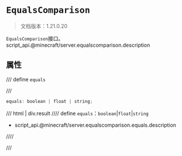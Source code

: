 # `EqualsComparison`

> 文档版本：1.21.0.20

`EqualsComparison`接口。script_api.@minecraft/server.equalscomparison.description

## 属性

/// define
`equals`


///

```js
equals: boolean | float | string;
```

/// html | div.result
//// define
`equals`：`boolean`|`float`|`string`

- script_api.@minecraft/server.equalscomparison.equals.description


////

///

